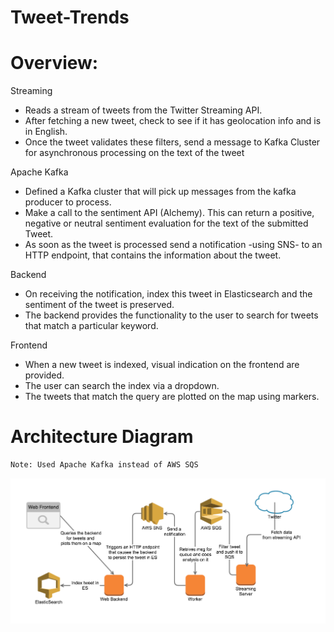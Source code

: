 # Tweet-Trends


Overview:
=======

Streaming
* Reads a stream of tweets from the Twitter Streaming API.
* After fetching a new tweet, check to see if it has geolocation info and is in English.
* Once the tweet validates these filters, send a message to Kafka Cluster for asynchronous processing on the text of the tweet

Apache Kafka
* Defined a Kafka cluster that will pick up messages from the kafka producer to process. 
* Make a call to the sentiment API (Alchemy). This can return a positive, negative or neutral sentiment evaluation for the text of the submitted Tweet.
* As soon as the tweet is processed send a notification -using SNS- to an HTTP endpoint, that contains the information about the tweet.

Backend
* On receiving the notification, index this tweet in Elasticsearch and the sentiment of the tweet is preserved.
* The backend provides the functionality to the user to search for tweets that match a particular keyword. 

Frontend
* When a new tweet is indexed, visual indication on the frontend are provided. 
* The user can search the index via a dropdown.
* The tweets that match the query are plotted on the map using markers.

Architecture Diagram
=======
```bash
Note: Used Apache Kafka instead of AWS SQS
```
<img src = "https://github.com/Vignesh6v/Tweet-Trends/blob/master/static/ouIDUJT.png" align = "center">

